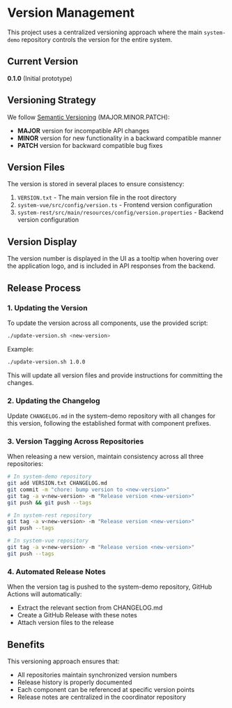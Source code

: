 # Version Management

This project uses a centralized versioning approach where the main `system-demo` repository controls the version for the entire system.

## Current Version

**0.1.0** (Initial prototype)

## Versioning Strategy

We follow [Semantic Versioning](https://semver.org/) (MAJOR.MINOR.PATCH):

- **MAJOR** version for incompatible API changes
- **MINOR** version for new functionality in a backward compatible manner
- **PATCH** version for backward compatible bug fixes

## Version Files

The version is stored in several places to ensure consistency:

1. `VERSION.txt` - The main version file in the root directory
2. `system-vue/src/config/version.ts` - Frontend version configuration
3. `system-rest/src/main/resources/config/version.properties` - Backend version configuration

## Version Display

The version number is displayed in the UI as a tooltip when hovering over the application logo, and is included in API responses from the backend.

## Release Process

### 1. Updating the Version

To update the version across all components, use the provided script:

```bash
./update-version.sh <new-version>
```

Example:

```bash
./update-version.sh 1.0.0
```

This will update all version files and provide instructions for committing the changes.

### 2. Updating the Changelog

Update `CHANGELOG.md` in the system-demo repository with all changes for this version, following the established format with component prefixes.

### 3. Version Tagging Across Repositories

When releasing a new version, maintain consistency across all three repositories:

```bash
# In system-demo repository
git add VERSION.txt CHANGELOG.md
git commit -m "chore: bump version to <new-version>"
git tag -a v<new-version> -m "Release version <new-version>"
git push && git push --tags

# In system-rest repository
git tag -a v<new-version> -m "Release version <new-version>"
git push --tags

# In system-vue repository
git tag -a v<new-version> -m "Release version <new-version>"
git push --tags
```

### 4. Automated Release Notes

When the version tag is pushed to the system-demo repository, GitHub Actions will automatically:

- Extract the relevant section from CHANGELOG.md
- Create a GitHub Release with these notes
- Attach version files to the release

## Benefits

This versioning approach ensures that:

- All repositories maintain synchronized version numbers
- Release history is properly documented
- Each component can be referenced at specific version points
- Release notes are centralized in the coordinator repository
